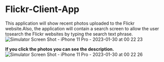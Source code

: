 # Flickr-Client-App
This application will show recent photos uploaded to the Flickr website.Also, the application will contain a search screen to allow the user tosearch the Flickr websites by typing the search text phrase.
![Simulator Screen Shot - iPhone 11 Pro - 2023-01-30 at 00 22 23](https://user-images.githubusercontent.com/94488767/215356363-42ac5ec2-51fa-4464-b3c7-50b6e1ab4b00.png)


**If you click the photos you can see the description.**
![Simulator Screen Shot - iPhone 11 Pro - 2023-01-30 at 00 22 26](https://user-images.githubusercontent.com/94488767/215356460-49de4ee0-d4cc-47e2-9122-2def860103d1.png)

